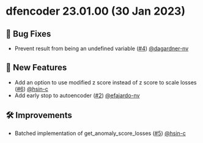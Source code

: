 # dfencoder 23.01.00 (30 Jan 2023)

## 🐛 Bug Fixes

- Prevent result from being an undefined variable ([#4](https://github.com/nv-morpheus/dfencoder/pull/4)) [@dagardner-nv](https://github.com/dagardner-nv)

## 🚀 New Features

- Add an option to use modified z score instead of z score to scale losses ([#6](https://github.com/nv-morpheus/dfencoder/pull/6)) [@hsin-c](https://github.com/hsin-c)
- Add early stop to autoencoder ([#2](https://github.com/nv-morpheus/dfencoder/pull/2)) [@efajardo-nv](https://github.com/efajardo-nv)

## 🛠️ Improvements

- Batched implementation of get_anomaly_score_losses ([#5](https://github.com/nv-morpheus/dfencoder/pull/5)) [@hsin-c](https://github.com/hsin-c)